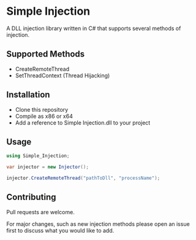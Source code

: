 # Simple Injection

A DLL injection library written in C# that supports several methods of injection.

## Supported Methods

* CreateRemoteThread
* SetThreadContext (Thread Hijacking)

## Installation

* Clone this repository
* Compile as x86 or x64
* Add a reference to Simple Injection.dll to your project

## Usage

```csharp
using Simple_Injection;

var injector = new Injector();

injector.CreateRemoteThread("pathToDll", "processName");
```

## Contributing
Pull requests are welcome. 

For major changes, such as new injection methods please open an issue first to discuss what you would like to add.
